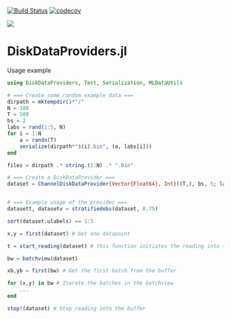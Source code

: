 [![Build Status](https://travis-ci.org/baggepinnen/DiskDataProviders.jl.svg?branch=master)](https://travis-ci.org/baggepinnen/DiskDataProviders.jl)
[![codecov](https://codecov.io/gh/baggepinnen/DiskDataProviders.jl/branch/master/graph/badge.svg)](https://codecov.io/gh/baggepinnen/DiskDataProviders.jl)


<!-- [![](https://img.shields.io/badge/docs-stable-blue.svg)](https://baggepinnen.github.io/DiskDataProviders.jl/stable) -->
[![](https://img.shields.io/badge/docs-latest-blue.svg)](https://baggepinnen.github.io/DiskDataProviders.jl/latest)

# DiskDataProviders.jl

Usage example
```julia
using DiskDataProviders, Test, Serialization, MLDataUtils

# === Create some random example data ===
dirpath = mktempdir()*"/"
N = 100
T = 500
bs = 2
labs = rand(1:5, N)
for i = 1:N
    a = randn(T)
    serialize(dirpath*"$(i).bin", (a, labs[i]))
end

files = dirpath .* string.(1:N) .* ".bin"

# === Create a DiskDataProvider ===
dataset = ChannelDiskDataProvider{Vector{Float64}, Int}((T,), bs, 5; labels=labs, files=files)


# === Example usage of the provider ===
datasett, datasetv = stratifiedobs(dataset, 0.75)

sort(dataset.ulabels) == 1:5

x,y = first(dataset) # Get one datapoint

t = start_reading(dataset) # this function initiates the reading into the buffer

bw = batchview(dataset)

xb,yb = first(bw) # Get the first batch from the buffer

for (x,y) in bw # Iterate the batches in the batchview
    ...
end

stop!(dataset) # Stop reading into the buffer
```
